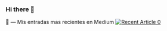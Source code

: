 ### Hi there 👋

:closed_book: — Mis entradas mas recientes en Medium 
<a target="_blank" href="https://github-readme-medium-recent-article.vercel.app/medium/@carlos_vzlqz/0"><img src="https://github-readme-medium-recent-article.vercel.app/medium/@carlos_vzlqz/0" alt="Recent Article 0"> 


<!--
**carlosvelv/carlosvelv** is a ✨ _special_ ✨ repository because its `README.md` (this file) appears on your GitHub profile.

Here are some ideas to get you started:

- 🔭 I’m currently working on ...
- 🌱 I’m currently learning ...
- 👯 I’m looking to collaborate on ...
- 🤔 I’m looking for help with ...
- 💬 Ask me about ...
- 📫 How to reach me: ...
- 😄 Pronouns: ...
- ⚡ Fun fact: ...
-->
